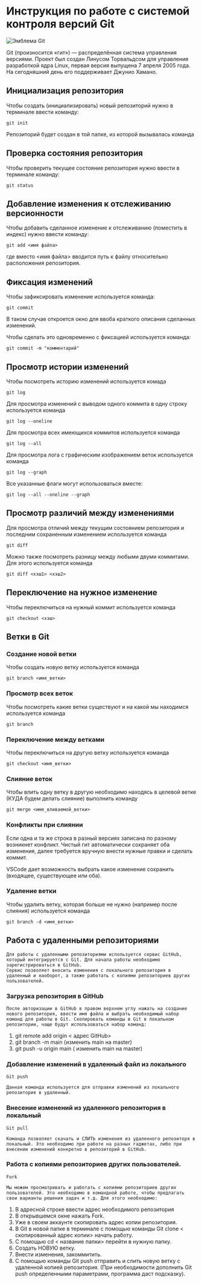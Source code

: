 # **Инструкция по работе с системой контроля версий Git**

![Эмблема Git](git.jpg)

Git (произносится «гит») — распределённая система управления версиями. Проект был создан Линусом Торвальдсом для управления разработкой ядра Linux, первая версия выпущена 7 апреля 2005 года. На сегодняшний день его поддерживает Джунио Хамано.

## Инициализация репозитория

Чтобы создать (инициализировать) новый репозиторий нужно в терминале ввести команду:

    git init

Репозиторий будет создан в той папке, из которой вызывалась команда

## Проверка состояния репозитория

Чтобы проверить текущее состояние репозитория нужно ввести в терминале команду:

    git status

## Добавление изменения к отслеживанию версионности

Чтобы добавить сделанное изменение к отслеживанию (поместить в индекс) нужно ввести команду:

    git add <имя файла>

где вместо <имя файла> вводится путь к файлу относительно расположения репозитория.

## Фиксация изменений

Чтобы зафиксировать изменение используется команда:

    git commit

В таком случае откроется окно для ввоба краткого описания сделанных изменений.

Чтобы сделать это одновременно с фиксацией используется команда:

    git commit -m "комментарий"

## Просмотр истории изменений

Чтобы посмотреть историю изменений используется комада

    git log

Для просмотра изменений с выводом одного коммита в одну строку используется команда

    git log --oneline

Для просмотра всех имеющихся коммитов используется команда

    git log --all

Для просмотра лога с графическим изображением веток используется команда

    git log --graph

Все указанные флаги могут использоваться вместе:

    git log --all --oneline --graph

## Просмотр различий между изменениями

Для просмотра отличий между текущим состоянием репозитория и последним сохраненным изменением используется команда

    git diff

Можно также посмотреть разницу между любыми двуми коммитами. Для этого используется команда

    git diff <хэш1> <хэш2>

## Переключение на нужное изменение

Чтобы переключиться на нужный коммит используется команда

    git checkout <хэш>

## Ветки в Git

### Создание новой ветки

Чтобы создать новую ветку используется команда

    git branch <имя_ветки>

### Просмотр всех веток

Чтобы посмотреть какие ветки существуют и на какой мы находимся используется команда

    git branch

### Переключение между ветками

Чтобы переключиться на другую ветку используется команда

    git checkout <имя_ветки>

### Слияние веток

Чтобы влить одну ветку в другую необходимо находясь в целевой ветке (КУДА будем делать слияние) выполнить команду

    git merge <имя_вливаемой_ветки>

### Конфликты при слиянии

Если одна и та же строка в разный версиях записана по разному возникнет конфликт.
Чистый гит автоматически сохраняет оба изменения, далее требуется вручную внести нужные правки и сделать коммит.

VSСode дает возможность выбрать какое изменение сохранить (входящее, существующее или оба).

### Удаление ветки

Чтобы удалить ветку, которая больше не нужно (например после слияния) используется команда

    git branch -d <имя_ветки>

## Работа с удаленными репозиториями

    Для работы с удаленными репозиториями используется сервис GitHub, который интегрируется с Git. Для начала работы необходимо зарегистрироваться в GitHub.
    Сервис позволяет вносить изменения с локального репозитория в удаленный и наоборот, а также работать с копиями репозиториев других пользователей.

### Загрузка репозитория в GitHub

    После авторизации в GitHub в правом верхнем углу нажать на создание нового репозитория, ввести имя файла и выбрать необходимый набор команд для работы в Git. Скопировать команды в Git в локальном репозитории, чаще будут использоваться набор команд: 
1. git remote add origin < адрес GitHub>
2. git branch -m main (изменить main на master)
3. git push -u origin main ( изменить main на master)

### Добавление изменений в удаленный файл из локального

    Git push

    Данная команда используется для отправки изменений из локального репозитория в удаленный.

### Внесение изменений из удаленного репозитория в локальный

    Git pull

    Команда позволяет скачать и СЛИТЬ изменения из удаленного репозиторя в локальный. Это необходимо при работе на разных гаджетах, либо при внесении изменений конкретно в репозиторий в GitHub.

### Работа с копиями репозиториев других пользователей.

    Fork

    Мы можем просматривать и работать с копиями репозиториев других пользователей. Это необходимо в командной работе, чтобы предлагать свои варианты решения задач и т.д. Для этого необходимо:
1. В адресной строке ввести адрес необходимого репозитория
2. В открывшемся окне нажать Fork.
3. Уже в своем аккаунте скопировать адрес копии репозитория.
4. В Git  в новой папке в терминале с помощью команды Git clone < скопированный адрес копии> начать работу.
5. С помощью cd < название папки> перейти в нужную папку.
6. Создать НОВУЮ ветку.
7. Внести изменения, закоммитить.
8. С помощью команды Git push отправить и слить новую ветку с удаленной копией репозитория. (При необходимости дополнить Git push определенными параметрами, программа даст подсказку).
